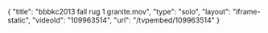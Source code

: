 {
    "title": "bbbkc2013 fall rug 1 granite.mov",
    "type": "solo",
    "layout": "iframe-static",
    "videoId": "109963514",
    "url": "\/tvpembed\/109963514"
}